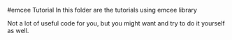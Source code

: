 #emcee Tutorial
In this folder are the tutorials using emcee library

Not a lot of useful code for you, but you might want and try to do it 
yourself as well.